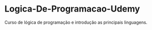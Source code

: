 # Logica-De-Programacao-Udemy
 Curso de lógica de programação e introdução as principais linguagens.
